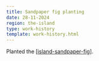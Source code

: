 ```yaml
---
title: Sandpaper fig planting
date: 28-11-2024
region: the-island
type: work-history
template: work-history.html
---
```


Planted the [[island-sandpaper-fig]]. 

[//begin]: # "Autogenerated link references for markdown compatibility"
[island-sandpaper-fig]: ../../individual-plants/island-sandpaper-fig "Sandpaper fig - The island"
[//end]: # "Autogenerated link references"